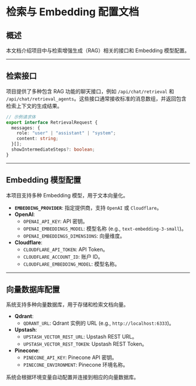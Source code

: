 # 检索与 Embedding 配置文档

## 概述
本文档介绍项目中与检索增强生成（RAG）相关的接口和 Embedding 模型配置。

---

## 检索接口
项目提供了多种包含 RAG 功能的聊天接口，例如 `/api/chat/retrieval` 和 `/api/chat/retrieval_agents`。这些接口通常接收标准的消息数组，并返回包含检索上下文的生成结果。

```typescript
// 示例请求体
export interface RetrievalRequest {
  messages: {
    role: "user" | "assistant" | "system";
    content: string;
  }[];
  showIntermediateSteps?: boolean;
}
```

---

## Embedding 模型配置
本项目支持多种 Embedding 模型，用于文本向量化。

- **`EMBEDDING_PROVIDER`**: 指定提供商，支持 `OpenAI` 或 `Cloudflare`。
- **OpenAI**:
  - `OPENAI_API_KEY`: API 密钥。
  - `OPENAI_EMBEDDINGS_MODEL`: 模型名称 (e.g., `text-embedding-3-small`)。
  - `OPENAI_EMBEDDINGS_DIMENSIONS`: 向量维度。
- **Cloudflare**:
  - `CLOUDFLARE_API_TOKEN`: API Token。
  - `CLOUDFLARE_ACCOUNT_ID`: 账户 ID。
  - `CLOUDFLARE_EMBEDDING_MODEL`: 模型名称。

---

## 向量数据库配置
系统支持多种向量数据库，用于存储和检索文档向量。

- **Qdrant**:
  - `QDRANT_URL`: Qdrant 实例的 URL (e.g., `http://localhost:6333`)。
- **Upstash**:
  - `UPSTASH_VECTOR_REST_URL`: Upstash REST URL。
  - `UPSTASH_VECTOR_REST_TOKEN`: Upstash REST Token。
- **Pinecone**:
  - `PINECONE_API_KEY`: Pinecone API 密钥。
  - `PINECONE_ENVIRONMENT`: Pinecone 环境名称。

系统会根据环境变量自动配置并连接到相应的向量数据库。